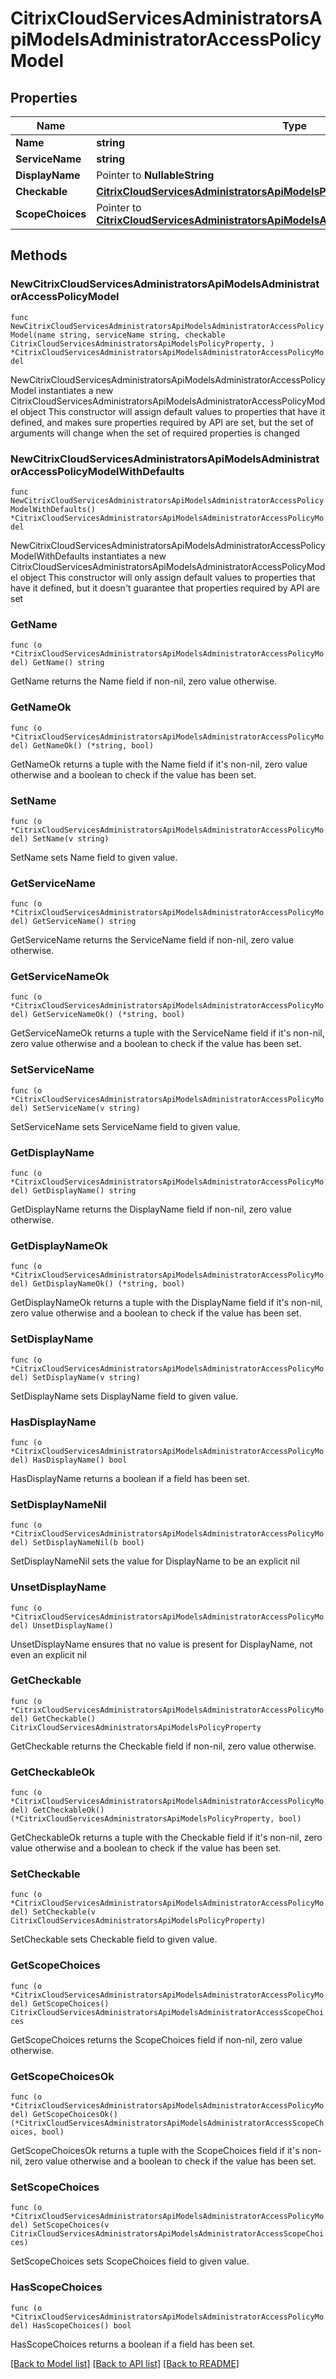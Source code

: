 # CitrixCloudServicesAdministratorsApiModelsAdministratorAccessPolicyModel

## Properties

Name | Type | Description | Notes
------------ | ------------- | ------------- | -------------
**Name** | **string** |  | 
**ServiceName** | **string** |  | 
**DisplayName** | Pointer to **NullableString** |  | [optional] 
**Checkable** | [**CitrixCloudServicesAdministratorsApiModelsPolicyProperty**](CitrixCloudServicesAdministratorsApiModelsPolicyProperty.md) |  | 
**ScopeChoices** | Pointer to [**CitrixCloudServicesAdministratorsApiModelsAdministratorAccessScopeChoices**](CitrixCloudServicesAdministratorsApiModelsAdministratorAccessScopeChoices.md) |  | [optional] 

## Methods

### NewCitrixCloudServicesAdministratorsApiModelsAdministratorAccessPolicyModel

`func NewCitrixCloudServicesAdministratorsApiModelsAdministratorAccessPolicyModel(name string, serviceName string, checkable CitrixCloudServicesAdministratorsApiModelsPolicyProperty, ) *CitrixCloudServicesAdministratorsApiModelsAdministratorAccessPolicyModel`

NewCitrixCloudServicesAdministratorsApiModelsAdministratorAccessPolicyModel instantiates a new CitrixCloudServicesAdministratorsApiModelsAdministratorAccessPolicyModel object
This constructor will assign default values to properties that have it defined,
and makes sure properties required by API are set, but the set of arguments
will change when the set of required properties is changed

### NewCitrixCloudServicesAdministratorsApiModelsAdministratorAccessPolicyModelWithDefaults

`func NewCitrixCloudServicesAdministratorsApiModelsAdministratorAccessPolicyModelWithDefaults() *CitrixCloudServicesAdministratorsApiModelsAdministratorAccessPolicyModel`

NewCitrixCloudServicesAdministratorsApiModelsAdministratorAccessPolicyModelWithDefaults instantiates a new CitrixCloudServicesAdministratorsApiModelsAdministratorAccessPolicyModel object
This constructor will only assign default values to properties that have it defined,
but it doesn't guarantee that properties required by API are set

### GetName

`func (o *CitrixCloudServicesAdministratorsApiModelsAdministratorAccessPolicyModel) GetName() string`

GetName returns the Name field if non-nil, zero value otherwise.

### GetNameOk

`func (o *CitrixCloudServicesAdministratorsApiModelsAdministratorAccessPolicyModel) GetNameOk() (*string, bool)`

GetNameOk returns a tuple with the Name field if it's non-nil, zero value otherwise
and a boolean to check if the value has been set.

### SetName

`func (o *CitrixCloudServicesAdministratorsApiModelsAdministratorAccessPolicyModel) SetName(v string)`

SetName sets Name field to given value.


### GetServiceName

`func (o *CitrixCloudServicesAdministratorsApiModelsAdministratorAccessPolicyModel) GetServiceName() string`

GetServiceName returns the ServiceName field if non-nil, zero value otherwise.

### GetServiceNameOk

`func (o *CitrixCloudServicesAdministratorsApiModelsAdministratorAccessPolicyModel) GetServiceNameOk() (*string, bool)`

GetServiceNameOk returns a tuple with the ServiceName field if it's non-nil, zero value otherwise
and a boolean to check if the value has been set.

### SetServiceName

`func (o *CitrixCloudServicesAdministratorsApiModelsAdministratorAccessPolicyModel) SetServiceName(v string)`

SetServiceName sets ServiceName field to given value.


### GetDisplayName

`func (o *CitrixCloudServicesAdministratorsApiModelsAdministratorAccessPolicyModel) GetDisplayName() string`

GetDisplayName returns the DisplayName field if non-nil, zero value otherwise.

### GetDisplayNameOk

`func (o *CitrixCloudServicesAdministratorsApiModelsAdministratorAccessPolicyModel) GetDisplayNameOk() (*string, bool)`

GetDisplayNameOk returns a tuple with the DisplayName field if it's non-nil, zero value otherwise
and a boolean to check if the value has been set.

### SetDisplayName

`func (o *CitrixCloudServicesAdministratorsApiModelsAdministratorAccessPolicyModel) SetDisplayName(v string)`

SetDisplayName sets DisplayName field to given value.

### HasDisplayName

`func (o *CitrixCloudServicesAdministratorsApiModelsAdministratorAccessPolicyModel) HasDisplayName() bool`

HasDisplayName returns a boolean if a field has been set.

### SetDisplayNameNil

`func (o *CitrixCloudServicesAdministratorsApiModelsAdministratorAccessPolicyModel) SetDisplayNameNil(b bool)`

 SetDisplayNameNil sets the value for DisplayName to be an explicit nil

### UnsetDisplayName
`func (o *CitrixCloudServicesAdministratorsApiModelsAdministratorAccessPolicyModel) UnsetDisplayName()`

UnsetDisplayName ensures that no value is present for DisplayName, not even an explicit nil
### GetCheckable

`func (o *CitrixCloudServicesAdministratorsApiModelsAdministratorAccessPolicyModel) GetCheckable() CitrixCloudServicesAdministratorsApiModelsPolicyProperty`

GetCheckable returns the Checkable field if non-nil, zero value otherwise.

### GetCheckableOk

`func (o *CitrixCloudServicesAdministratorsApiModelsAdministratorAccessPolicyModel) GetCheckableOk() (*CitrixCloudServicesAdministratorsApiModelsPolicyProperty, bool)`

GetCheckableOk returns a tuple with the Checkable field if it's non-nil, zero value otherwise
and a boolean to check if the value has been set.

### SetCheckable

`func (o *CitrixCloudServicesAdministratorsApiModelsAdministratorAccessPolicyModel) SetCheckable(v CitrixCloudServicesAdministratorsApiModelsPolicyProperty)`

SetCheckable sets Checkable field to given value.


### GetScopeChoices

`func (o *CitrixCloudServicesAdministratorsApiModelsAdministratorAccessPolicyModel) GetScopeChoices() CitrixCloudServicesAdministratorsApiModelsAdministratorAccessScopeChoices`

GetScopeChoices returns the ScopeChoices field if non-nil, zero value otherwise.

### GetScopeChoicesOk

`func (o *CitrixCloudServicesAdministratorsApiModelsAdministratorAccessPolicyModel) GetScopeChoicesOk() (*CitrixCloudServicesAdministratorsApiModelsAdministratorAccessScopeChoices, bool)`

GetScopeChoicesOk returns a tuple with the ScopeChoices field if it's non-nil, zero value otherwise
and a boolean to check if the value has been set.

### SetScopeChoices

`func (o *CitrixCloudServicesAdministratorsApiModelsAdministratorAccessPolicyModel) SetScopeChoices(v CitrixCloudServicesAdministratorsApiModelsAdministratorAccessScopeChoices)`

SetScopeChoices sets ScopeChoices field to given value.

### HasScopeChoices

`func (o *CitrixCloudServicesAdministratorsApiModelsAdministratorAccessPolicyModel) HasScopeChoices() bool`

HasScopeChoices returns a boolean if a field has been set.


[[Back to Model list]](../README.md#documentation-for-models) [[Back to API list]](../README.md#documentation-for-api-endpoints) [[Back to README]](../README.md)


